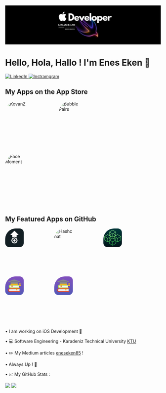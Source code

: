 ![iOSDEVELOPER](iOSDeveloper.PNG)
<h1>Hello, Hola, Hallo ! I'm Enes Eken 👋</h1>
<p>
  <a href="https://www.linkedin.com/in/enes-eken-68404b287/" target="_blank">
    <img alt="LinkedIn" src="https://img.shields.io/badge/LinkedIn-Connect-blue?style=flat-square&logo=linkedin">
  </a>
  <a href="https://instagram.com/eneseken0" target="_blank">
    <img alt="Instramgram" src="https://img.shields.io/badge/Instagram-Follow-blue?style=flat-square&logo=instagram">
  </a>
</p>
<div>
  <h2>My Apps on the App Store</h2>
</div>
  <p>
    <a href="https://apps.apple.com/tr/app/kovanz/id6737435603?l=tr" style="width: 170px; height: 170px; border-radius: 22%; overflow: hidden; display: inline-block; vertical-align: middle;"><img src="https://is1-ssl.mzstatic.com/image/thumb/Purple211/v4/38/5c/d4/385cd47c-dbf6-2aca-b1ae-e5702fbad746/AppIcon-0-0-1x_U007ephone-0-1-0-85-220.png/460x0w.webp" alt="KovanZ" style="width: 75px; height: 75px; border-radius: 22%; overflow: hidden; display: inline-block; vertical-align: middle;">
    </a>  
       <a href="https://apps.apple.com/us/app/bubble-pairs/id6745023026" style="width: 170px; height: 170px; border-radius: 22%; overflow: hidden; display: inline-block; vertical-align: middle;"><img src="https://is1-ssl.mzstatic.com/image/thumb/Purple221/v4/42/6b/a7/426ba7f1-56e3-fa1a-c540-48de97eebe46/AppIcon-0-0-1x_U007ephone-0-1-85-220.png/460x0w.webp" alt="Bubble Pairs" style="width: 75px; height: 75px; border-radius: 22%; overflow: hidden; display: inline-block; vertical-align: middle;">
    </a>  
    <a href="https://apps.apple.com/us/app/face-moment/id6746380413" style="width: 170px; height: 170px; border-radius: 22%; overflow: hidden; display: inline-block; vertical-align: middle;"><img src="https://is1-ssl.mzstatic.com/image/thumb/Purple211/v4/a8/45/0a/a8450a21-54fe-92a8-49bc-4fb0765fd597/AppIcon-0-0-1x_U007ephone-0-1-85-220.png/460x0w.webp" alt="Face Moment" style="width: 75px; height: 75px; border-radius: 22%; overflow: hidden; display: inline-block; vertical-align: middle;">
    </a>  
  </p>
<div>
  <h2>My Featured Apps on GitHub</h2>
</div>
  <p>
    <a href="https://github.com/eneseken95/UpQuest" style="width: 155px; height: 155px; border-radius: 22%; overflow: hidden; display: inline-block; vertical-align: middle;"><img src="https://github.com/eneseken95/UpQuest/blob/main/UpQuest/UpQuest/Assets.xcassets/Images/UpQuest.imageset/UpQuest.png" alt="UpQuest" style="width: 60px; height: 60px; border-radius: 22%; overflow: hidden; display: inline-block; vertical-align: middle;">
    </a>  
      <a href="https://github.com/eneseken95/Hashchat" style="width: 155px; height: 155px; border-radius: 22%; overflow: hidden; display: inline-block; vertical-align: middle;"><img src="https://github.com/eneseken95/Hashchat/blob/main/Hashchat/Frontend/Hashchat/App/Resources/Assets.xcassets/AppIcon.appiconset/Hashchat%202.png" alt="Hashchat" style="width: 60px; height: 60px; border-radius: 22%; overflow: hidden; display: inline-block; vertical-align: middle;">
    </a>  
      <a href="https://github.com/eneseken95/Blockchain_Sim_Plus" style="width: 155px; height: 155px; border-radius: 22%; overflow: hidden; display: inline-block; vertical-align: middle;"><img src="https://github.com/eneseken95/Blockchain_Sim_Plus/blob/main/Blockchain/Blockchain/App/Resources/Assets.xcassets/Images/Blockchain.imageset/Blockchain%403x.png" alt="Blockchain Sim+" style="width: 60px; height: 60px; border-radius: 22%; overflow: hidden; display: inline-block; vertical-align: middle;">
    </a>  
      <a href="https://github.com/eneseken95/Information_Management_System" style="width: 155px; height: 155px; border-radius: 22%; overflow: hidden; display: inline-block; vertical-align: middle;"><img src="https://raw.githubusercontent.com/eneseken95/Information_Management_System/refs/heads/main/StudentManagement/Assets.xcassets/AppIcon.appiconset/1024%201.png" alt="BYS" style="width: 60px; height: 60px; border-radius: 22%; overflow: hidden; display: inline-block; vertical-align: middle;">
    </a>  
       <a href="https://github.com/eneseken95/Information_Management_System" style="width: 155px; height: 155px; border-radius: 22%; overflow: hidden; display: inline-block; vertical-align: middle;"><img src="https://raw.githubusercontent.com/eneseken95/Information_Management_System/refs/heads/main/StudentManagement/Assets.xcassets/AppIcon.appiconset/1024%201.png" alt="BYS" style="width: 60px; height: 60px; border-radius: 22%; overflow: hidden; display: inline-block; vertical-align: middle;">
    </a>  
  </p>
<p>• I am working on iOS Development  </p>
<p>• 💻 Software Engineering - Karadeniz Technical University <a href="https://www.ktu.edu.tr/">KTU</a></p>
<p>• ✏️ My Medium articles <a href="https://medium.com/@eneseken85/">eneseken85</a> !</p>
<p>• Always Up ! 🚀</p>
<p>• 📈 My GitHub Stats :</p>
<div>
  <img src="https://github-readme-stats.vercel.app/api?username=eneseken95&show_icons=true&hide_border=true&&count_private=true&theme=radical&border_radius=1em&cache_seconds=3600" /> 
  <img style="float: end;" src="https://github-readme-stats.vercel.app/api/top-langs/?username=eneseken95&show_icons=true&hide_border=true&card_width=365&layout=compact&&count_private=true&theme=radical&langs_count=8&bg_color=#434d58&border_radius=1em%22/%3E&cache_seconds=3600" />
</div>
